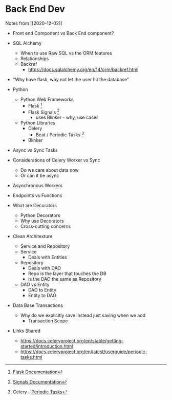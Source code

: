 # Back End Dev
Notes from [[2020-12-02]]
- Front end Component vs Back End component?
- SQL Alchemy
	- When to use Raw SQL vs the ORM features
	- Relationships
	- Backref
		- https://docs.sqlalchemy.org/en/14/orm/backref.html
- "Why have flask, why not let the user hit the database"
- Python
	- Python Web Frameworks
		- Flask [^flaskdoc]
		- Flask Signals [^signaldoc]
			- uses Blinker - why, use cases
	- Python Libraries
		- Celery
			- Beat / Periodic Tasks [^celerybeat]
		- Blinker
- Async vs Sync Tasks
- Considerations of Celery Worker vs  Sync
	- Do we care about data now
	- Or can it be async
- Asynchronous Workers
- Endpoints vs Functions
- What are Decorators
	-  Python Decorators
	-  Why use Decorators
	-  Cross-cutting concerns
-  Clean Architexture
	-  Service and Repository
	-  Service
		-  Deals with Entities
	-  Repository
		-  Deals with DAO
		-  Repo is the layer that touches the DB
		-  Is the DAO the same as Repository
	-  DAO vs Entity
		-  DAO to Entity
		-  Entity to DAO
-  Data Base Transactions
	-  Why do we explicitly save instead just saving when we add
		-  Transaction Scope
	

- Links Shared

	- https://docs.celeryproject.org/en/stable/getting-started/introduction.html
	- https://docs.celeryproject.org/en/latest/userguide/periodic-tasks.html

[^flaskdoc]:  [Flask Documentation](https://flask.palletsprojects.com/en/1.1.x/)
[^signaldoc]: [Signals Documentation](https://flask.palletsprojects.com/en/1.1.x/signals/)
[^celerybeat]: Celery - [Periodic Tasks](https://docs.celeryproject.org/en/latest/userguide/periodic-tasks.html)